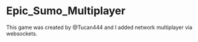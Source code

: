# Epic_Sumo_Multiplayer
This game was created by @Tucan444 and I added network multiplayer via websockets.
